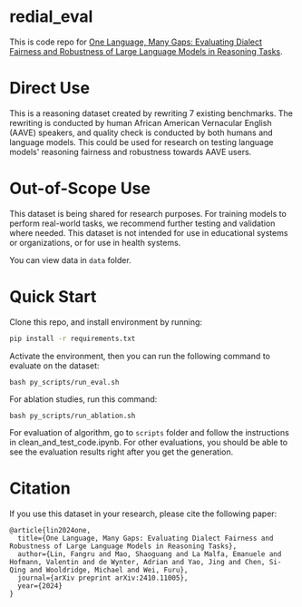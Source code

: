 # redial_eval

This is code repo for [One Language, Many Gaps: Evaluating Dialect Fairness and Robustness of Large Language Models in Reasoning Tasks](https://arxiv.org/abs/2410.11005v1).

# Direct Use
This is a reasoning dataset created by rewriting 7 existing benchmarks. The rewriting is conducted by human African American Vernacular English (AAVE) speakers, and quality check is conducted by both humans and language models. This could be used for research on testing language models' reasoning fairness and robustness towards AAVE users.

# Out-of-Scope Use
This dataset is being shared for research purposes. For training models to perform real-world tasks, we recommend further testing and validation where needed.
This dataset is not intended for use in educational systems or organizations, or for use in health systems.


You can view data in `data` folder.

# Quick Start
Clone this repo, and install environment by running:
```bash
pip install -r requirements.txt
```

Activate the environment, then you can run the following command to evaluate on the dataset:
```
bash py_scripts/run_eval.sh
```

For ablation studies, run this command:
```
bash py_scripts/run_ablation.sh
```

For evaluation of algorithm, go to ```scripts``` folder and follow the instructions in clean_and_test_code.ipynb. For other evaluations, you should be able to see the evaluation results right after you get the generation.

# Citation
If you use this dataset in your research, please cite the following paper:
```
@article{lin2024one,
  title={One Language, Many Gaps: Evaluating Dialect Fairness and Robustness of Large Language Models in Reasoning Tasks},
  author={Lin, Fangru and Mao, Shaoguang and La Malfa, Emanuele and Hofmann, Valentin and de Wynter, Adrian and Yao, Jing and Chen, Si-Qing and Wooldridge, Michael and Wei, Furu},
  journal={arXiv preprint arXiv:2410.11005},
  year={2024}
}
```
